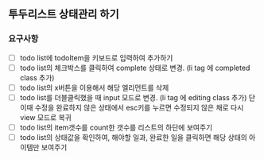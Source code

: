 ## 투두리스트 상태관리 하기

### 요구사항

- [ ]  todo list에 todoItem을 키보드로 입력하여 추가하기
- [ ]  todo list의 체크박스를 클릭하여 complete 상태로 변경. (li tag 에 completed class 추가)
- [ ]  todo list의 x버튼을 이용해서 해당 엘리먼트를 삭제
- [ ]  todo list를 더블클릭했을 때 input 모드로 변경. (li tag 에 editing class 추가) 단 이때 수정을 완료하지 않은 상태에서 esc키를 누르면 수정되지 않은 채로 다시 view 모드로 복귀
- [ ]  todo list의 item갯수를 count한 갯수를 리스트의 하단에 보여주기
- [ ]  todo list의 상태값을 확인하여, 해야할 일과, 완료한 일을 클릭하면 해당 상태의 아이템만 보여주기